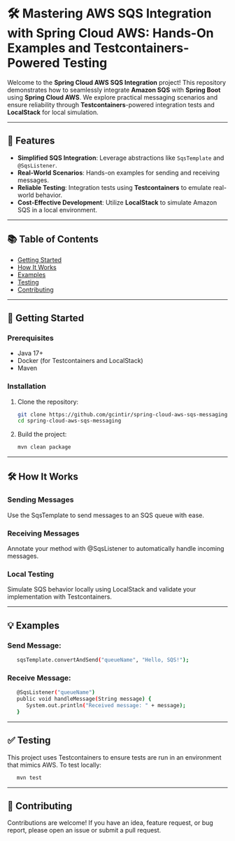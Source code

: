# 🛠️ Mastering AWS SQS Integration with Spring Cloud AWS: Hands-On Examples and Testcontainers-Powered Testing

Welcome to the **Spring Cloud AWS SQS Integration** project! This repository demonstrates how to seamlessly integrate **Amazon SQS** with **Spring Boot** using **Spring Cloud AWS**. We explore practical messaging scenarios and ensure reliability through **Testcontainers**-powered integration tests and **LocalStack** for local simulation.

---

## 🚀 Features

- **Simplified SQS Integration**: Leverage abstractions like `SqsTemplate` and `@SqsListener`.
- **Real-World Scenarios**: Hands-on examples for sending and receiving messages.
- **Reliable Testing**: Integration tests using **Testcontainers** to emulate real-world behavior.
- **Cost-Effective Development**: Utilize **LocalStack** to simulate Amazon SQS in a local environment.

---

## 📚 Table of Contents

- [Getting Started](#-getting-started)
- [How It Works](#-how-it-works)
- [Examples](#-examples)
- [Testing](#-testing)
- [Contributing](#-contributing)

---

## 🔧 Getting Started

### Prerequisites
- Java 17+
- Docker (for Testcontainers and LocalStack)
- Maven

### Installation
1. Clone the repository:
   ```bash  
   git clone https://github.com/gcintir/spring-cloud-aws-sqs-messaging.git
   cd spring-cloud-aws-sqs-messaging 

2. Build the project:
   ```bash  
   mvn clean package

---

## 🛠️ How It Works

### Sending Messages
Use the SqsTemplate to send messages to an SQS queue with ease.

### Receiving Messages
Annotate your method with @SqsListener to automatically handle incoming messages.

### Local Testing
Simulate SQS behavior locally using LocalStack and validate your implementation with Testcontainers.

---

## 💡 Examples

### Send Message:
```bash  
   sqsTemplate.convertAndSend("queueName", "Hello, SQS!");
```

### Receive Message:
```bash  
   @SqsListener("queueName")
   public void handleMessage(String message) {
      System.out.println("Received message: " + message);
   }
```

---

## ✅ Testing
This project uses Testcontainers to ensure tests are run in an environment that mimics AWS. To test locally:
```bash  
   mvn test
```

---

## 🤝 Contributing
Contributions are welcome! If you have an idea, feature request, or bug report, please open an issue or submit a pull request.